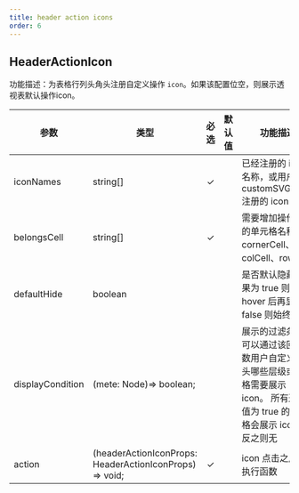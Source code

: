 ```yaml
---
title: header action icons
order: 6
---
```


## HeaderActionIcon

功能描述：为表格行列头角头注册自定义操作 `icon`。如果该配置位空，则展示透视表默认操作icon。

| 参数 | 类型 | 必选  | 默认值 | 功能描述 |
| --- | --- | :-:  | --- | --- |
| iconNames | string[] | ✓ |    | 已经注册的 icon 名称，或用户通过 customSVGIcons 注册的 icon 名称 |
| belongsCell | string[] | ✓ | |   需要增加操作图标的单元格名称 cornerCell、colCell、rowCell |
| defaultHide | boolean |  |  |   是否默认隐藏, 如果为 true 则为 hover 后再显示；false 则始终显示  |
| displayCondition | (mete: Node)=> boolean; |  |  | 展示的过滤条件，可以通过该回调函数用户自定义行列头哪些层级或单元格需要展示 icon。 所有返回值为 true 的单元格会展示 icon，反之则无 |
| action | (headerActionIconProps: HeaderActionIconProps) => void; | ✓ |  | icon 点击之后的执行函数 |
